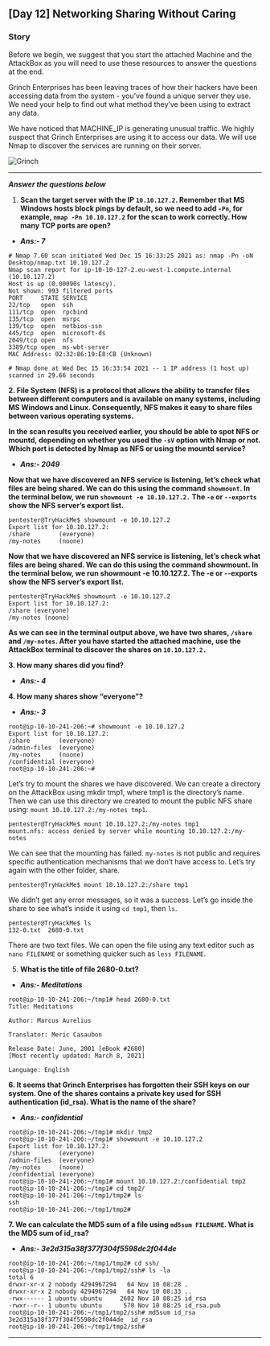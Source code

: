 ## [Day 12] Networking Sharing Without Caring

### Story

Before we begin, we suggest that you start the attached Machine and the AttackBox as you will need to use these resources to answer the questions at the end.

Grinch Enterprises has been leaving traces of how their hackers have been accessing data from the system - you’ve found a unique server they use. We need your help to find out what method they’ve been using to extract any data.

We have noticed that MACHINE_IP is generating unusual traffic. We highly suspect that Grinch Enterprises are using it to access our data. We will use Nmap to discover the services are running on their server.

![Grinch](https://github.com/vrbait1107/CTF_WRITEUPS/blob/main/TryHackMe/images/Advent-of-cyber-3/Day-12/Picture-1.png "Grinch")

---

**_Answer the questions below_**

1. **Scan the target server with the IP `10.10.127.2`. Remember that MS Windows hosts block pings by default, so we need to add `-Pn`, for example, `nmap -Pn 10.10.127.2` for the scan to work correctly. How many TCP ports are open?**

- **_Ans:- 7_**

```
# Nmap 7.60 scan initiated Wed Dec 15 16:33:25 2021 as: nmap -Pn -oN Desktop/nmap.txt 10.10.127.2
Nmap scan report for ip-10-10-127-2.eu-west-1.compute.internal (10.10.127.2)
Host is up (0.00090s latency).
Not shown: 993 filtered ports
PORT     STATE SERVICE
22/tcp   open  ssh
111/tcp  open  rpcbind
135/tcp  open  msrpc
139/tcp  open  netbios-ssn
445/tcp  open  microsoft-ds
2049/tcp open  nfs
3389/tcp open  ms-wbt-server
MAC Address: 02:32:86:19:E8:CB (Unknown)

# Nmap done at Wed Dec 15 16:33:54 2021 -- 1 IP address (1 host up) scanned in 29.66 seconds

```

**2. File System (NFS) is a protocol that allows the ability to transfer files between different computers and is available on many systems, including MS Windows and Linux. Consequently, NFS makes it easy to share files between various operating systems.**

**In the scan results you received earlier, you should be able to spot NFS or mountd, depending on whether you used the `-sV` option with Nmap or not. Which port is detected by Nmap as NFS or using the mountd service?**

- **_Ans:- 2049_**

**Now that we have discovered an NFS service is listening, let’s check what files are being shared. We can do this using the command `showmount`. In the terminal below, we run `showmount -e 10.10.127.2.` The `-e` or `--exports` show the NFS server’s export list.**

```
pentester@TryHackMe$ showmount -e 10.10.127.2
Export list for 10.10.127.2:
/share        (everyone)
/my-notes     (noone)

```

**Now that we have discovered an NFS service is listening, let’s check what files are being shared. We can do this using the command showmount. In the terminal below, we run showmount -e 10.10.127.2. The -e or --exports show the NFS server’s export list.**

```
pentester@TryHackMe$ showmount -e 10.10.127.2
Export list for 10.10.127.2:
/share (everyone)
/my-notes (noone)

```

**As we can see in the terminal output above, we have two shares, `/share` and `/my-notes`. After you have started the attached machine, use the AttackBox terminal to discover the shares on `10.10.127.2.`**

**3. How many shares did you find?**

- **_Ans:- 4_**

**4. How many shares show “everyone”?**

- **_Ans:- 3_**

```
root@ip-10-10-241-206:~# showmount -e 10.10.127.2
Export list for 10.10.127.2:
/share        (everyone)
/admin-files  (everyone)
/my-notes     (noone)
/confidential (everyone)
root@ip-10-10-241-206:~#

```

Let’s try to mount the shares we have discovered. We can create a directory on the AttackBox using mkdir tmp1, where tmp1 is the directory’s name. Then we can use this directory we created to mount the public NFS share using: `mount 10.10.127.2:/my-notes tmp1`.

```
pentester@TryHackMe$ mount 10.10.127.2:/my-notes tmp1
mount.nfs: access denied by server while mounting 10.10.127.2:/my-notes

```

We can see that the mounting has failed. `my-notes` is not public and requires specific authentication mechanisms that we don’t have access to. Let’s try again with the other folder, share.

```
pentester@TryHackMe$ mount 10.10.127.2:/share tmp1
```

We didn’t get any error messages, so it was a success. Let’s go inside the share to see what’s inside it using `cd tmp1`, then `ls`.

```
pentester@TryHackMe$ ls
132-0.txt  2680-0.txt
```

There are two text files. We can open the file using any text editor such as `nano FILENAME` or something quicker such as `less FILENAME`.

5. **What is the title of file 2680-0.txt?**

- **_Ans:- Meditations_**

```
root@ip-10-10-241-206:~/tmp1# head 2680-0.txt
Title: Meditations

Author: Marcus Aurelius

Translator: Meric Casaubon

Release Date: June, 2001 [eBook #2680]
[Most recently updated: March 8, 2021]

Language: English

```

**6. It seems that Grinch Enterprises has forgotten their SSH keys on our system. One of the shares contains a private key used for SSH authentication (id_rsa). What is the name of the share?**

- **_Ans:- confidential_**

```
root@ip-10-10-241-206:~/tmp1# mkdir tmp2
root@ip-10-10-241-206:~/tmp1# showmount -e 10.10.127.2
Export list for 10.10.127.2:
/share        (everyone)
/admin-files  (everyone)
/my-notes     (noone)
/confidential (everyone)
root@ip-10-10-241-206:~/tmp1# mount 10.10.127.2:/confidential tmp2
root@ip-10-10-241-206:~/tmp1# cd tmp2/
root@ip-10-10-241-206:~/tmp1/tmp2# ls
ssh
root@ip-10-10-241-206:~/tmp1/tmp2#

```

**7. We can calculate the MD5 sum of a file using `md5sum FILENAME`. What is the MD5 sum of id_rsa?**

- **_Ans:- 3e2d315a38f377f304f5598dc2f044de_**

```
root@ip-10-10-241-206:~/tmp1/tmp2# cd ssh/
root@ip-10-10-241-206:~/tmp1/tmp2/ssh# ls -la
total 6
drwxr-xr-x 2 nobody 4294967294   64 Nov 10 08:28 .
drwxr-xr-x 2 nobody 4294967294   64 Nov 10 08:33 ..
-rwx------ 1 ubuntu ubuntu     2602 Nov 10 08:25 id_rsa
-rwxr--r-- 1 ubuntu ubuntu      570 Nov 10 08:25 id_rsa.pub
root@ip-10-10-241-206:~/tmp1/tmp2/ssh# md5sum id_rsa
3e2d315a38f377f304f5598dc2f044de  id_rsa
root@ip-10-10-241-206:~/tmp1/tmp2/ssh#

```

---
